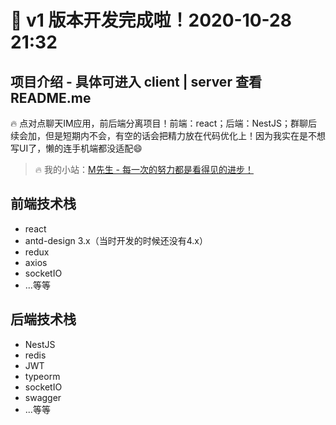 # 🎉 v1 版本开发完成啦！2020-10-28 21:32

## 项目介绍 - 具体可进入 client | server 查看 README.me
🔥 点对点聊天IM应用，前后端分离项目！前端：react；后端：NestJS；群聊后续会加，但是短期内不会，有空的话会把精力放在代码优化上！因为我实在是不想写UI了，懒的连手机端都没适配😄

> 🔥 我的小站：[M先生 - 每一次的努力都是看得见的进步！](http://www.lmsail.com)

## 前端技术栈

- react
- antd-design 3.x（当时开发的时候还没有4.x）
- redux
- axios
- socketIO
- ...等等

## 后端技术栈

- NestJS
- redis
- JWT
- typeorm
- socketIO
- swagger
- ...等等
